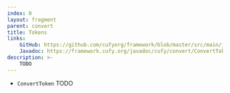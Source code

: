 ```yaml
---
index: 0
layout: fragment
parent: convert
title: Tokens
links:
    GitHub: https://github.com/cufyorg/framework/blob/master/src/main/java/cufy/convert/ConvertToken.java
    Javadoc: https://framework.cufy.org/javadoc/cufy/convert/ConvertToken.html
description: >-
    TODO
---
```


- `ConvertToken` TODO